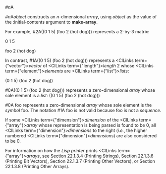  



#*n*A 



#*n*A*object* constructs an *n*-dimensional *array*, using *object* as the value of the :initial-contents argument to **make-array**. 



For example, #2A((0 1 5) (foo 2 (hot dog))) represents a 2-by-3 matrix: 



0 1 5 



foo 2 (hot dog) 



In contrast, #1A((0 1 5) (foo 2 (hot dog))) represents a <ClLinks  term={"vector"}><i>vector</i></ClLinks> of <ClLinks  term={"length"}><i>length</i></ClLinks> 2 whose <ClLinks  term={"element"}><i>elements</i></ClLinks> are <ClLinks  term={"list"}><i>lists</i></ClLinks>: 



(0 1 5) (foo 2 (hot dog)) 



#0A((0 1 5) (foo 2 (hot dog))) represents a zero-dimensional *array* whose sole element is a *list*: ((0 1 5) (foo 2 (hot dog))) 



#0A foo represents a zero-dimensional *array* whose sole element is the *symbol* foo. The notation #1A foo is not valid because foo is not a *sequence*. 



If some <ClLinks  term={"dimension"}><i>dimension</i></ClLinks> of the <ClLinks  term={"array"}><i>array</i></ClLinks> whose representation is being parsed is found to be 0, all <ClLinks  term={"dimension"}><i>dimensions</i></ClLinks> to the right (*i.e.*, the higher numbered <ClLinks  term={"dimension"}><i>dimensions</i></ClLinks>) are also considered to be 0. 



For information on how the *Lisp printer* prints <ClLinks  term={"array"}><i>arrays</i></ClLinks>, see Section 22.1.3.4 (Printing Strings), Section 22.1.3.6 (Printing Bit Vectors), Section 22.1.3.7 (Printing Other Vectors), or Section 22.1.3.8 (Printing Other Arrays).  







